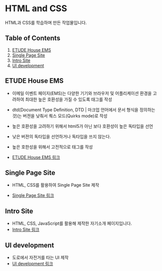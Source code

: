 # HTML and CSS
HTML과 CSS를 학습하며 만든 작업물입니다.


## Table of Contents
1. [ETUDE House EMS](#etude-house-ems)
1. [Single Page Site](#single-page-site)
1. [Intro Site](#intro-site)
1. [UI development](#ui-development)

## ETUDE House EMS
- 이메일 이벤트 페이지(EMS)는 다양한 기기와 브라우저 및 어플리케이션 환경을 고려하여 최대한 높은 호환성을 가질 수 있도록 태그를 작성
- dtd(Document Type Definition, DTD | 마크업 언어에서 문서 형식을 정의하는 것)는 버젼을 낮춰서 쿽스 모드(Quirks mode)로 작성
- 높은 호환성을 고려하기 위해서 html5가 아닌 보다 호환성이 높은 독타입을 선언
- 낮은 버젼의 독타입을 선언하거나 독타입을 쓰지 않는다.
- 높은 호한성을 위해서 고전적으로 태그를 작성

- [ETUDE House EMS 링크](https://imseongtae.github.io/hello-HTML-and-CSS/contents/etude_house_ems.html)


## Single Page Site
- HTML, CSS를 활용하여 Single Page Site 제작

- [Single Page Site 링크](https://imseongtae.github.io/hello-HTML-and-CSS/contents/10-respond_subcide/html/about.html)


## Intro Site
- HTML, CSS, JavaScript를 활용해 제작한 자기소개 페이지입니다.
- [Intro Site 링크](https://imseongtae.github.io/hello-HTML-and-CSS/contents/haemil_ver_1/)

## UI development
- 도로에서 자전거를 타는 UI 제작
- [UI development 링크](https://imseongtae.github.io/hello-HTML-and-CSS/contents/haemil_ver_2/)
